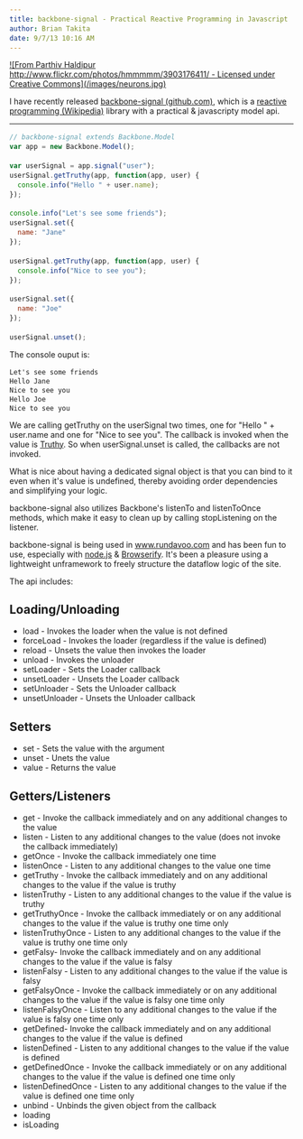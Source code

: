 ```yaml
---
title: backbone-signal - Practical Reactive Programming in Javascript
author: Brian Takita
date: 9/7/13 10:16 AM
---
```


<a href="/posts/backbone-signal-practical-reactive-programming-in-javascript/">
![From Parthiv Haldipur http://www.flickr.com/photos/hmmmmm/3903176411/ - Licensed under Creative Commons](/images/neurons.jpg)
</a>

I have recently released <a href="https://github.com/btakita/backbone-signal" target="_blank">backbone-signal (github.com)</a>, which is a <a href="https://en.wikipedia.org/wiki/Reactive_programming" target="_blank">reactive programming (Wikipedia)</a> library with a practical & javascripty model api.

<hr class="more"/>

```javascript
// backbone-signal extends Backbone.Model
var app = new Backbone.Model();

var userSignal = app.signal("user");
userSignal.getTruthy(app, function(app, user) {
  console.info("Hello " + user.name);
});

console.info("Let's see some friends");
userSignal.set({
  name: "Jane"
});

userSignal.getTruthy(app, function(app, user) {
  console.info("Nice to see you");
});

userSignal.set({
  name: "Joe"
});

userSignal.unset();
```

The console ouput is:

    Let's see some friends
    Hello Jane
    Nice to see you
    Hello Joe
    Nice to see you

We are calling getTruthy on the userSignal two times, one for "Hello " + user.name and one for "Nice to see you". The callback is invoked when the value is <a href="http://www.sitepoint.com/javascript-truthy-falsy/" target="_blank">Truthy</a>. So when userSignal.unset is called, the callbacks are not invoked.

What is nice about having a dedicated signal object is that you can bind to it even when it's value is undefined, thereby avoiding order dependencies and simplifying your logic.

backbone-signal also utilizes Backbone's listenTo and listenToOnce methods, which make it easy to clean up by calling stopListening on the listener.

backbone-signal is being used in <a href="http://www.rundavoo.com" target="_blank">www.rundavoo.com</a> and has been fun to use, especially with <a href="http://nodejs.org/" target="_blank">node.js</a> & <a href="http://browserify.org/" target="_blank">Browserify</a>. It's been a pleasure using a lightweight unframework to freely structure the dataflow logic of the site.

The api includes:

## Loading/Unloading

* load - Invokes the loader when the value is not defined
* forceLoad - Invokes the loader (regardless if the value is defined)
* reload - Unsets the value then invokes the loader
* unload - Invokes the unloader
* setLoader - Sets the Loader callback
* unsetLoader - Unsets the Loader callback
* setUnloader - Sets the Unloader callback
* unsetUnloader - Unsets the Unloader callback

## Setters

* set - Sets the value with the argument
* unset - Unets the value
* value - Returns the value

## Getters/Listeners

* get - Invoke the callback immediately and on any additional changes to the value
* listen - Listen to any additional changes to the value (does not invoke the callback immediately)
* getOnce - Invoke the callback immediately one time
* listenOnce - Listen to any additional changes to the value one time
* getTruthy - Invoke the callback immediately and on any additional changes to the value if the value is truthy
* listenTruthy - Listen to any additional changes to the value if the value is truthy
* getTruthyOnce - Invoke the callback immediately or on any additional changes to the value if the value is truthy one time only
* listenTruthyOnce - Listen to any additional changes to the value if the value is truthy one time only
* getFalsy- Invoke the callback immediately and on any additional changes to the value if the value is falsy
* listenFalsy - Listen to any additional changes to the value if the value is falsy
* getFalsyOnce - Invoke the callback immediately or on any additional changes to the value if the value is falsy one time only
* listenFalsyOnce - Listen to any additional changes to the value if the value is falsy one time only
* getDefined- Invoke the callback immediately and on any additional changes to the value if the value is defined
* listenDefined - Listen to any additional changes to the value if the value is defined
* getDefinedOnce - Invoke the callback immediately or on any additional changes to the value if the value is defined one time only
* listenDefinedOnce - Listen to any additional changes to the value if the value is defined one time only
* unbind - Unbinds the given object from the callback
* loading
* isLoading
